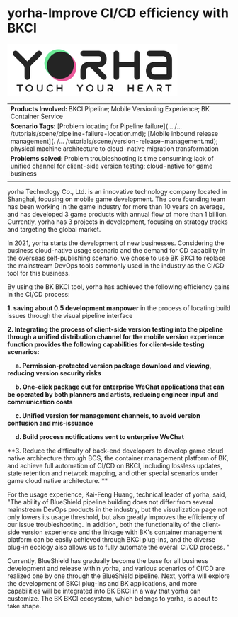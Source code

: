 # yorha-Improve CI/CD efficiency with BKCI

![](../../.gitbook/assets/image-yorha-logo.png) 

||
|:-|
|**Products Involved:** BKCI Pipeline; Mobile Versioning Experience; BK Container Service|
|**Scenario Tags:** [Problem locating for Pipeline failure](... /... /tutorials/scene/pipeline-failure-location.md); [Mobile inbound release management](. /... /tutorials/scene/version-release-management.md); physical machine architecture to cloud-native migration transformation|
|**Problems solved:** Problem troubleshooting is time consuming; lack of unified channel for client-side version testing; cloud-native for game business|
| |



yorha Technology Co., Ltd. is an innovative technology company located in Shanghai, focusing on mobile game development. The core founding team has been working in the game industry for more than 10 years on average, and has developed 3 game products with annual flow of more than 1 billion. Currently, yorha has 3 projects in development, focusing on strategy tracks and targeting the global market.  

In 2021, yorha starts the development of new businesses. Considering the business cloud-native usage scenario and the demand for CD capability in the overseas self-publishing scenario, we chose to use BK BKCI to replace the mainstream DevOps tools commonly used in the industry as the CI/CD tool for this business. 


By using the BK BKCI tool, yorha has achieved the following efficiency gains in the CI/CD process:

 **1. saving about 0.5 development manpower** in the process of locating build issues through the visual pipeline interface

**2. Integrating the process of client-side version testing into the pipeline through a unified distribution channel for the mobile version experience function provides the following capabilities for client-side testing scenarios:**

&emsp; **a. Permission-protected version package download and viewing, reducing version security risks**
    
&emsp; **b. One-click package out for enterprise WeChat applications that can be operated by both planners and artists, reducing engineer input and communication costs**
    
&emsp; **c. Unified version for management channels, to avoid version confusion and mis-issuance**
    
&emsp; **d. Build process notifications sent to enterprise WeChat**

**3. Reduce the difficulty of back-end developers to develop game cloud native architecture through BCS, the container management platform of BK, and achieve full automation of CI/CD on BKCI, including lossless updates, state retention and network mapping, and other special scenarios under game cloud native architecture. ** 
            

For the usage experience, Kai-Feng Huang, technical leader of yorha, said, "The ability of BlueShield pipeline building does not differ from several mainstream DevOps products in the industry, but the visualization page not only lowers its usage threshold, but also greatly improves the efficiency of our issue troubleshooting. In addition, both the functionality of the client-side version experience and the linkage with BK's container management platform can be easily achieved through BKCI plug-ins, and the diverse plug-in ecology also allows us to fully automate the overall CI/CD process. " 

Currently, BlueShield has gradually become the base for all business development and release within yorha, and various scenarios of CI/CD are realized one by one through the BlueShield pipeline. Next, yorha will explore the development of BKCI plug-ins and BK applications, and more capabilities will be integrated into BK BKCI in a way that yorha can customize. The BK BKCI ecosystem, which belongs to yorha, is about to take shape.

